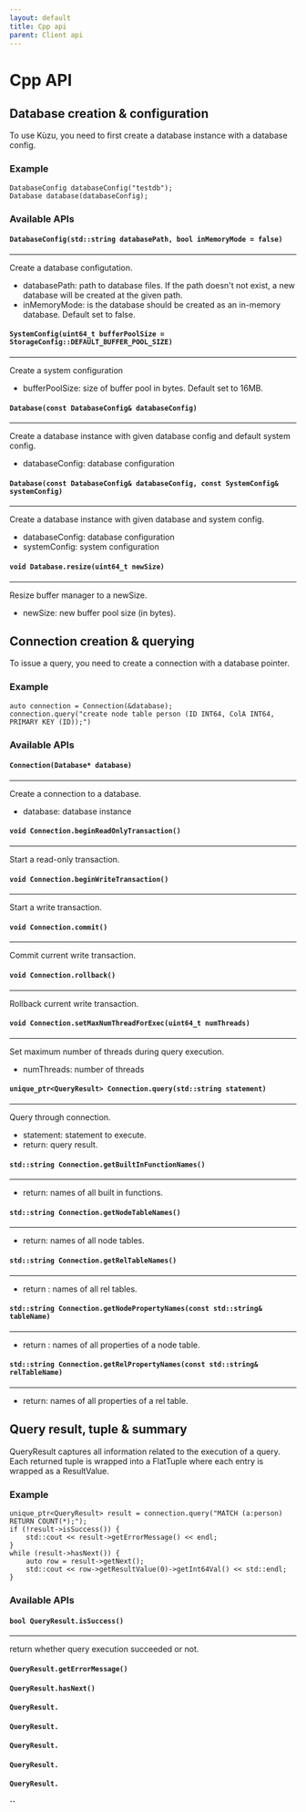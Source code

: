 ```yaml
---
layout: default
title: Cpp api
parent: Client api
---
```


# Cpp API

## Database creation & configuration

To use Kùzu, you need to first create a database instance with a database config. 

### Example
```
DatabaseConfig databaseConfig("testdb");
Database database(databaseConfig);
```

### Available APIs

#### `DatabaseConfig(std::string databasePath, bool inMemoryMode = false)`
---
Create a database configutation.
- databasePath: path to database files. If the path doesn't not exist, a new database will be created at the given path.
- inMemoryMode: is the database should be created as an in-memory database. Default set to false.

#### `SystemConfig(uint64_t bufferPoolSize = StorageConfig::DEFAULT_BUFFER_POOL_SIZE)`
---
Create a system configuration
- bufferPoolSize: size of buffer pool in bytes. Default set to 16MB.

#### `Database(const DatabaseConfig& databaseConfig)`
---
Create a database instance with given database config and default system config.
- databaseConfig: database configuration
 
#### `Database(const DatabaseConfig& databaseConfig, const SystemConfig& systemConfig)`
---
Create a database instance with given database and system config.
- databaseConfig: database configuration
- systemConfig: system configuration

#### `void Database.resize(uint64_t newSize)`
---
Resize buffer manager to a newSize.
- newSize: new buffer pool size (in bytes).

## Connection creation & querying

To issue a query, you need to create a connection with a database pointer.

### Example
```
auto connection = Connection(&database);
connection.query("create node table person (ID INT64, ColA INT64, PRIMARY KEY (ID));")
```

### Available APIs

#### `Connection(Database* database)`
---
Create a connection to a database.
- database: database instance

#### `void Connection.beginReadOnlyTransaction()`
---
Start a read-only transaction.
#### `void Connection.beginWriteTransaction()`
---
Start a write transaction.
#### `void Connection.commit()`
---
Commit current write transaction.
#### `void Connection.rollback()`
---
Rollback current write transaction.
#### `void Connection.setMaxNumThreadForExec(uint64_t numThreads)`
---
Set maximum number of threads during query execution.
- numThreads: number of threads 

#### `unique_ptr<QueryResult> Connection.query(std::string statement)`
---
Query through connection.
- statement: statement to execute.
- return: query result.
#### `std::string Connection.getBuiltInFunctionNames()`
---
- return: names of all built in functions.
#### `std::string Connection.getNodeTableNames()`
---
- return: names of all node tables.
#### `std::string Connection.getRelTableNames()`
---
- return : names of all rel tables.
#### `std::string Connection.getNodePropertyNames(const std::string& tableName)`
---
- return : names of all properties of a node table.
#### `std::string Connection.getRelPropertyNames(const std::string& relTableName)`
---
- return: names of all properties of a rel table.

## Query result, tuple & summary
QueryResult captures all information related to the execution of a query. Each returned tuple is wrapped into a FlatTuple where each entry is wrapped as a ResultValue.

### Example
```
unique_ptr<QueryResult> result = connection.query("MATCH (a:person) RETURN COUNT(*);");
if (!result->isSuccess()) {
    std::cout << result->getErrorMessage() << endl;
}
while (result->hasNext()) {
    auto row = result->getNext();
    std::cout << row->getResultValue(0)->getInt64Val() << std::endl;
}
```

### Available APIs

#### `bool QueryResult.isSuccess()`
---
return whether query execution succeeded or not.
#### `QueryResult.getErrorMessage()`
#### `QueryResult.hasNext()`
#### `QueryResult.`
#### `QueryResult.`
#### `QueryResult.`
#### `QueryResult.`
#### `QueryResult.`
#### ``

